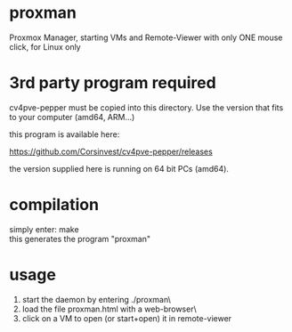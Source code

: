 # proxman
Proxmox Manager, starting VMs and Remote-Viewer with only ONE mouse click, for Linux only

# 3rd party program required
cv4pve-pepper must be copied into this directory. Use the version that fits to your computer (amd64, ARM...)

this program is available here: 

https://github.com/Corsinvest/cv4pve-pepper/releases

the version supplied here is running on 64 bit PCs (amd64).

# compilation

simply enter: make\
this generates the program "proxman"

# usage

1) start the daemon by entering ./proxman\
2) load the file proxman.html with a web-browser\
3) click on a VM to open (or start+open) it in remote-viewer

